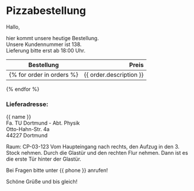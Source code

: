 # Pizzabestellung

Hallo,

hier kommt unsere heutige Bestellung.   
Unsere Kundennummer ist 138.   
Lieferung bitte erst ab 18:00 Uhr.  

| Bestellung | Preis |
|---|---:|
{% for order in orders %}|{{ order.description }}|{{ order.price| cents2euros }}|
{% endfor %}

### Lieferadresse: 

{{ name }}  
Fa. TU Dortmund - Abt. Physik   
Otto-Hahn-Str. 4a   
44227 Dortmund

Raum: CP-03-123
Vom Haupteingang nach rechts,
den Aufzug in den 3. Stock nehmen. 
Durch die Glastür und den rechten Flur nehmen.
Dann ist es die erste Tür hinter der Glastür.

Bei Fragen bitte unter {{ phone }} anrufen!

Schöne Grüße und bis gleich!

